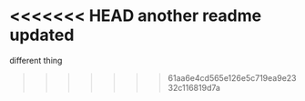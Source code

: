 <<<<<<< HEAD
another readme updated
=======
different thing
>>>>>>> 61aa6e4cd565e126e5c719ea9e2332c116819d7a
